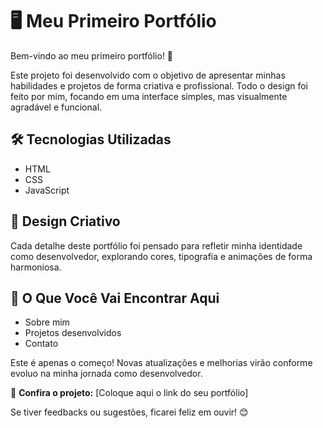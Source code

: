 # 🖥️ Meu Primeiro Portfólio  

Bem-vindo ao meu primeiro portfólio! 🚀  

Este projeto foi desenvolvido com o objetivo de apresentar minhas habilidades e projetos de forma criativa e profissional. Todo o design foi feito por mim, focando em uma interface simples, mas visualmente agradável e funcional.  

## 🛠️ Tecnologias Utilizadas  
- HTML  
- CSS  
- JavaScript

## 🎨 Design Criativo  
Cada detalhe deste portfólio foi pensado para refletir minha identidade como desenvolvedor, explorando cores, tipografia e animações de forma harmoniosa.  

## 📌 O Que Você Vai Encontrar Aqui  
- Sobre mim  
- Projetos desenvolvidos  
- Contato  

Este é apenas o começo! Novas atualizações e melhorias virão conforme evoluo na minha jornada como desenvolvedor.  

🔗 **Confira o projeto:** [Coloque aqui o link do seu portfólio]  

Se tiver feedbacks ou sugestões, ficarei feliz em ouvir! 😊  
